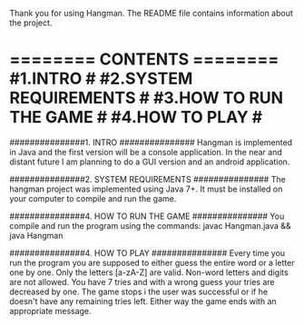 Thank you for using Hangman. The README file contains information about the project.

======== CONTENTS ========
#1.INTRO                 #
#2.SYSTEM REQUIREMENTS   #
#3.HOW TO RUN THE GAME   #
#4.HOW TO PLAY           #
==========================

###############1. INTRO ###############
Hangman is implemented in Java and the first version will be a console application. In the near and distant future I am
planning to do a GUI version and an android application.

###############2. SYSTEM REQUIREMENTS ###############
The hangman project was implemented using Java 7+. It must be installed on your computer to compile and run the game.

###############4. HOW TO RUN THE GAME ###############
You compile and run the program using the commands:
javac Hangman.java && java Hangman

###############4. HOW TO PLAY ###############
Every time you run the program you are supposed to either guess the entire word or a letter one by one.
Only the letters [a-zA-Z] are valid. Non-word letters and digits are not allowed. You have 7 tries and with a wrong guess
your tries are decreased by one. The game stops i the user was successful or if he doesn't have any remaining tries left.
Either way the game ends with an appropriate message.